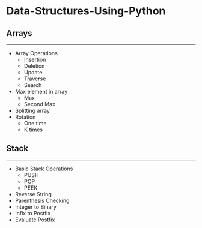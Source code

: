 # **Data-Structures-Using-Python**

## Arrays
***
 * Array Operations
    * Insertion
    * Deletion
    * Update
    * Traverse
    * Search
 * Max element in array
	  * Max
	  * Second Max
 * Splitting array
 * Rotation
	  * One time
	  * K times
    
## Stack
***
* Basic Stack Operations
  * PUSH
  * POP
  * PEEK
* Reverse String
* Parenthesis Checking
* Integer to Binary
* Infix to Postfix
* Evaluate Postfix

 
